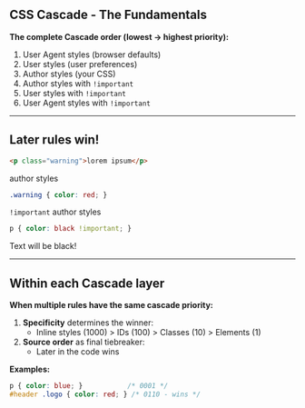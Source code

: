## CSS Cascade - The Fundamentals

**The complete Cascade order (lowest → highest priority):**
1. User Agent styles (browser defaults) <!-- .element class="fragment highlight-blue" -->
2. User styles (user preferences) <!-- .element class="fragment highlight-blue" -->
3. Author styles (your CSS) <!-- .element class="fragment highlight-blue" -->
4. Author <!-- .element class="fragment highlight-red" --> styles with `!important`
5. User <!-- .element class="fragment highlight-red" --> styles with `!important`
6. User <!-- .element class="fragment highlight-red" --> Agent styles with `!important`

---

## Later rules win!


```html
<p class="warning">lorem ipsum</p>
```

author styles
```css
.warning { color: red; }
```

`!important` author styles
```css
p { color: black !important; }
```
Text will be black!

---

## Within each Cascade layer

**When multiple rules have the same cascade priority:**

1. **Specificity** determines the winner:
   - Inline styles (1000) > IDs (100) > Classes (10) > Elements (1)
2. **Source order** as final tiebreaker:
   - Later in the code wins

**Examples:**
```css
p { color: blue; }           /* 0001 */
#header .logo { color: red; } /* 0110 - wins */
```